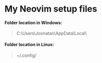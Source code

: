 # My Neovim setup files 

#### Folder location in Windows:
> C:\Users\Joonatan\AppData\Local\

#### Folder location in Linux:
> ~/.config/

